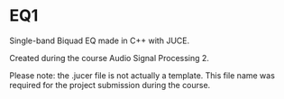# EQ1
Single-band Biquad EQ made in C++ with JUCE. 

Created during the course Audio Signal Processing 2. 

Please note: the .jucer file is not actually a template. This file name was required for the project submission during the course. 
